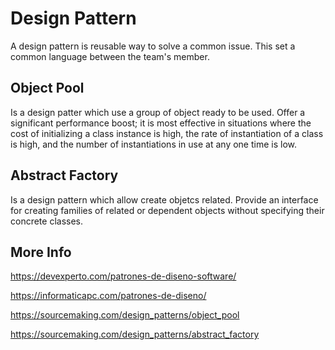 # Design Pattern

A design pattern is reusable way to solve a common issue. This set a common language between the team's member.

## Object Pool

Is a design patter which use a group of object ready to be used. Offer a significant performance boost; it is most effective in situations where the cost of initializing a class instance is high, the rate of instantiation of a class is high, and the number of instantiations in use at any one time is low.

## Abstract Factory

Is a design pattern which allow create objetcs related. Provide an interface for creating families of related or dependent objects without specifying their concrete classes.


## More Info

https://devexperto.com/patrones-de-diseno-software/

https://informaticapc.com/patrones-de-diseno/

https://sourcemaking.com/design_patterns/object_pool

https://sourcemaking.com/design_patterns/abstract_factory